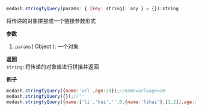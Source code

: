 ```js
medash.stringfyQuery(params: { [key: string]: any } = {}):string 
```  
将传递的对象拼接成一个链接参数形式

**参数**  
1. `params`( Object ): 一个对象


**返回**  
`string:`将传递的对象值进行拼接并返回 

**例子**
```js
medash.stringfyQuery({name:'url',age:20});//name=url&age=20
medash.stringfyQuery({});//''
medash.stringfyQuery({name:['li','hai','',0,{name:'lihai'},[1,2]],age:20});//name=li&name=hai&age=20
```